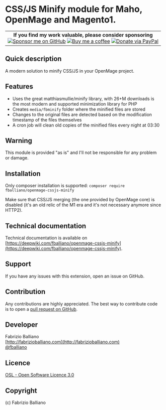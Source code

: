 CSS/JS Minify module for Maho, OpenMage and Magento1.
=====================================================

<table><tr><td align=center>
<strong>If you find my work valuable, please consider sponsoring</strong><br />
<a href="https://github.com/sponsors/fballiano" target=_blank title="Sponsor me on GitHub"><img src="https://img.shields.io/badge/sponsor-30363D?style=for-the-badge&logo=GitHub-Sponsors&logoColor=#white" alt="Sponsor me on GitHub" /></a>
<a href="https://www.buymeacoffee.com/fballiano" target=_blank title="Buy me a coffee"><img src="https://img.shields.io/badge/Buy_Me_A_Coffee-FFDD00?style=for-the-badge&logo=buy-me-a-coffee&logoColor=black" alt="Buy me a coffee" /></a>
<a href="https://www.paypal.com/paypalme/fabrizioballiano" target=_blank title="Donate via PayPal"><img src="https://img.shields.io/badge/PayPal-00457C?style=for-the-badge&logo=paypal&logoColor=white" alt="Donate via PayPal" /></a>
</td></tr></table>

Quick description
---------

A modern solution to minify CSS/JS in your OpenMage project.

Features
---------

- Uses the great matthiasmullie/minify library, with 26+M downloads is the most
  modern and supported minimization library for PHP
- Creates `media/fbminify` folder where the minified files are stored
- Changes to the original files are detected based on the modification timestamp
  of the files themselves
- A cron job will clean old copies of the minified files every night at 03:30

Warning
---------

This module is provided "as is" and I'll not be responsible for any problem or damage.

Installation
------------

Only composer installation is supported:
`composer require fballiano/openmage-cssjs-minify`

Make sure that CSS/JS merging (the one provided by OpenMage core) is disabled
(it's an old relic of the M1 era and it's not necessary anymore since HTTP2).

Technical documentation
-----------------------

Technical documentation is available on [https://deepwiki.com/fballiano/openmage-cssjs-minify](https://deepwiki.com/fballiano/openmage-cssjs-minify).

Support
-------
If you have any issues with this extension, open an issue on GitHub.

Contribution
------------
Any contributions are highly appreciated. The best way to contribute code is to open a
[pull request on GitHub](https://help.github.com/articles/using-pull-requests).

Developer
---------
Fabrizio Balliano  
[http://fabrizioballiano.com](http://fabrizioballiano.com)  
[@fballiano](https://twitter.com/fballiano)

Licence
-------
[OSL - Open Software Licence 3.0](https://opensource.org/license/osl-3)

Copyright
---------
(c) Fabrizio Balliano

